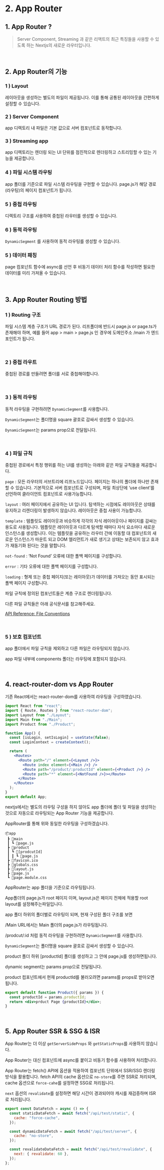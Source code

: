 # 2. App Router

## 1. App Router ?

> Server Component, Streaming 과 같은 리액트의 최근 특징들을 사용할 수 있도록 하는 Nextjs의 새로운 라우터입니다.

<br/>

## 2. App Router의 기능

### 1 ) Layout

레이아웃을 생성하는 별도의 파일이 제공됩니다. 이를 통해 공통된 레이아웃을 간편하게 설정할 수 있습니다.

### 2 ) Server Component

app 디렉토리 내 파일은 기본 값으로 서버 컴포넌트로 동작합니다.

### 3 ) Streaming app

app 디렉토리는 렌더링 되는 UI 단위를 점진적으로 렌더링하고 스트리밍할 수 있는 기능을 제공합니다.

### 4 ) 파일 시스템 라우팅

app 폴더를 기준으로 파일 시스템 라우팅을 구현할 수 있습니다. page.js가 해당 경로(라우팅)의 페이지 컴포넌트가 됩니다.

### 5 ) 중첩 라우팅

디렉토리 구조를 사용하여 중첩된 라우터를 생성할 수 있습니다.

### 6 ) 동적 라우팅

`DynamicSegment` 를 사용하여 동적 라우팅를 생성할 수 있습니다.

### 5 ) 데이터 패칭

page 컴포넌트 함수에 async를 선언 후 비동기 데이터 처리 함수를 작성하면 필요한 데이터를 미리 가져올 수 있습니다.

<br/>

## 3. App Router Routing 방법

### 1 ) Routing 구조

파일 시스템 계층 구조가 URL 경로가 된다. 리프폴더에 반드시 page.js or page.ts가 존재해야 하며, 예를 들어 app > main > page.js 인 경우에 도메인주소 /main 가 엔드포인트가 됩니다.

<br/>

### 2 ) 중첩 라우트

중첩된 경로를 만들려면 폴더를 서로 중첩해야합니다.

<br/>

### 3 ) 동적 라우팅

동적 라우팅을 구현하려면 `DynamicSegment`를 사용합니다.

`DynamicSegment`는 폴더명을 square 괄호로 감싸서 생성할 수 있습니다.

`DynamicSegment`는 params prop으로 전달됩니다.

<br/>

### 4 ) 파일 규칙

중첩된 경로에서 특정 행위를 하는 UI를 생성하는 아래와 같은 파일 규칙들을 제공합니다.

`page` : 모든 라우터의 서브트리에 리프노드입니다. 페이지는 하나의 폴더에 하나만 존재할 수 있습니다. 기본적으로 서버 컴포넌트로 구성되며, 파일 최상단에 ‘use client’를 선언하여 클라이언트 컴포넌트로 사용가능합니다.

`layout` : 여러 페이지에서 공유하는 UI 입니다. 탐색하는 시점에도 레이아웃은 상태를 유지하고 리렌더링이 발생하지 않습니다. 레이아웃은 중첩 사용이 가능합니다.

`template` : 템플릿도 레이아웃과 비슷하게 각각의 자식 레이아웃이나 페이지를 감싸는 용도로 사용됩니다. 템플릿은 레이아웃과 다르게 탐색할 때마다 자식 요소마다 새로운 인스턴스를 생성합니다. 이는 템플릿을 공유하는 라우터 간에 이동할 대 컴포넌트의 새로운 인스턴스가 마운트 되고 DOM 엘리먼트가 새로 생기고 상태는 보존되지 않고 효과가 재동기화 된다는 것을 말합니다.

`not-found` : ‘Not Found’ 오류에 대한 폴백 페이지를 구성합니다.

`error` : 기타 오류에 대한 폴백 페이지를 구성합니다.

`loading` : 형제 또는 중첩 페이지(또는 레이아웃)가 데이터를 가져오는 동안 표시되는 폴백 페이지 구성합니다.

파일 규칙에 정의된 컴포넌트들은 계층 구조로 렌더링됩니다.

다른 파일 규칙들은 아래 공식문서를 참고해주세요.

[API Reference: File Conventions](https://nextjs.org/docs/app/api-reference/file-conventions)

<br/>

### 5 ) 보호 컴포넌트

app 폴더에서 파일 규칙을 제외하고 다른 파일은 라우팅되지 않습니다.

app 파일 내부에 components 폴더는 라우팅에 포함되지 않습니다.

<br/>

## 4. react-router-dom vs App Router

기존 React에서는 react-router-dom를 사용하여 라우팅을 구성하였습니다.

```jsx
import React from "react";
import { Route, Routes } from "react-router-dom";
import Layout from "./Layout";
import Main from "./Main";
import Product from "./Product";

function App() {
  const [isLogin, setIsLogin] = useState(false);
  const LoginContext = createContext();

  return (
    <Routes>
      <Route path="/" element={<Layout />}>
        <Route index element={<Main />} />
        <Route path="/product/:productId" element={<Product />} />
        <Route path="*" element={<NotFound />}></Route>
      </Route>
    </Routes>
  );
}
export default App;
```

nextjs에서는 별도의 라우팅 구성을 하지 않아도 app 폴더에 폴더 및 파일을 생성하는 것으로 자동으로 라우팅되는 App Router 기능을 제공합니다.

AppRouter를 통해 위와 동일한 라우팅을 구성하겠습니다.

```
📦app
 ┣ 📂main
 ┃ ┗ 📜page.js
 ┣ 📂product
 ┃ ┗ 📂[prodcutId]
 ┃ ┃ ┗ 📜page.js
 ┣ 📜favicon.ico
 ┣ 📜globals.css
 ┣ 📜layout.js
 ┣ 📜page.js
 ┗ 📜page.module.css
```

AppRouter는 app 폴더을 기준으로 라우팅됩니다.

App폴더의 page.js가 root 페이지 이며, layout.js은 페이지 전체에 적용할 root layout를 설정해주는파일입니다.

app 폴더 하위의 폴더별로 라우팅이 되며, 현재 구성된 폴더 구조를 보면

/Main URL에서는 Main 폴더의 page.js가 라우팅됩니다.

/prodcut/:id 처럼 동적 라우팅을 구현하려면 `DynamicSegment`를 사용합니다.

`DynamicSegment`는 폴더명을 square 괄호로 감싸서 생성할 수 있습니다.

product 폴더 하위 [productId] 폴더를 생성하고 그 안에 page.js를 생성하면됩니다.

dynamic segment는 params prop으로 전달됩니다.

product 컴포넌트에서 현재 productId를 불러오려면 params를 props로 받아오면 됩니다.

```jsx
export default function Product({ params }) {
  const productId = params.productId;
  return <div>prduct Page {productId}</div>;
}
```

<br/>

## 5. App Router SSR & SSG & ISR

App Router는 더 이상 `getServerSideProps` 와 `getStaticProps`를 사용하지 않습니다.

App Router는 대신 컴포넌트에 async를 붙이고 비동기 함수를 사용하여 처리합니다.

App Router는 fetch() API에 옵션을 적용하여 컴포넌트 단위에서 SSR/SSG 렌더링 방식을 활용합니다. fetch API의 cache 옵션으로 `no-store`를 주면 SSR로 처리되며, cache 옵션으로 `force-cahe`를 설정하면 SSG로 처리됩니다.

`next` 옵션의 `revalidate`를 설정하면 해당 시간이 경과되어야 캐시를 재검증하며 ISR로 처리됩니다.

```jsx
export const DataFetch = async () => {
  const staticDataFetch = await fetch("/api/test/static", {
    cache: "force-cache",
  });

  const dynamicDataFetch = await fetch("/api/test/server", {
    cache: "no-store",
  });

  const revalidateDataFetch = await fetch("/api/test/revalidate", {
    next: { revalidate: 60 },
  });
};
```

